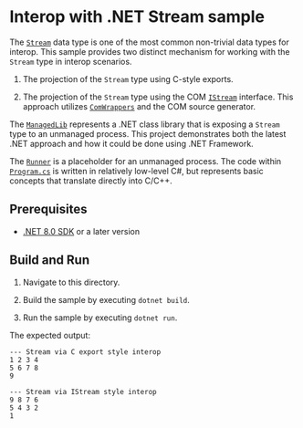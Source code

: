 # Interop with .NET Stream sample

The [`Stream`](https://learn.microsoft.com/dotnet/api/system.io.stream) data type is one of the most common non-trivial data types for interop. This sample provides two distinct mechanism for working with the `Stream` type in interop scenarios.

1) The projection of the `Stream` type using C-style exports.

1) The projection of the `Stream` type using the COM [`IStream`](https://learn.microsoft.com/windows/win32/api/objidl/nn-objidl-istream) interface. This approach utilizes [`ComWrappers`](https://learn.microsoft.com/dotnet/api/system.runtime.interopservices.comwrappers) and the COM source generator.

The [`ManagedLib`](./ManagedLib/) represents a .NET class library that is exposing a `Stream` type to an unmanaged process. This project demonstrates both the latest .NET approach and how it could be done using .NET Framework.

The [`Runner`](./Runner/) is a placeholder for an unmanaged process. The code within [`Program.cs`](./Runner/Program.cs) is written in relatively low-level C#, but represents basic concepts that translate directly into C/C++.

## Prerequisites

* [.NET 8.0 SDK](https://dotnet.microsoft.com/download) or a later version

## Build and Run

1. Navigate to this directory.

1. Build the sample by executing `dotnet build`.

1. Run the sample by executing `dotnet run`.

The expected output:

```
--- Stream via C export style interop
1 2 3 4
5 6 7 8
9

--- Stream via IStream style interop
9 8 7 6
5 4 3 2
1
```
